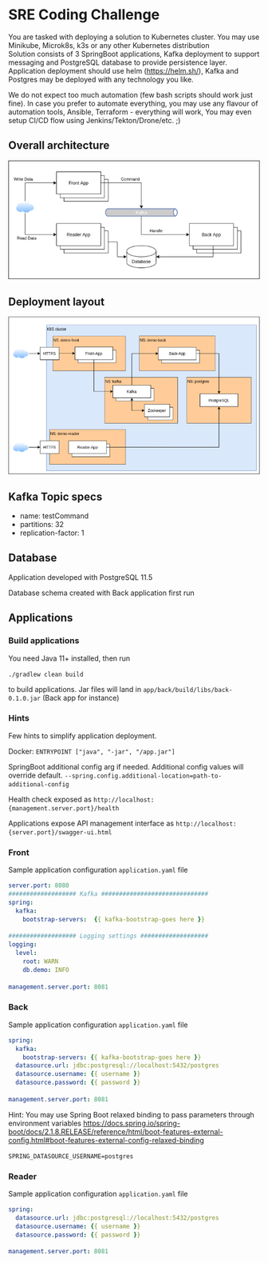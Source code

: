 # SRE Coding Challenge

You are tasked with deploying a solution to Kubernetes cluster. You may use Minikube, Microk8s, k3s or any other Kubernetes distribution  
Solution consists of 3 SpringBoot applications, Kafka deployment to support messaging and PostgreSQL database to provide persistence layer.
Application deployment should use helm (https://helm.sh/), Kafka and Postgres may be deployed with any technology you like.

We do not expect too much automation (few bash scripts should work just fine). In case you prefer to automate everything, 
you may use any flavour of automation tools, Ansible, Terraform - everything will work, You may even setup CI/CD flow using Jenkins/Tekton/Drone/etc. ;)

## Overall architecture

![Overall architecture](doc/img/application-architecture.png)

## Deployment layout

![Deployment layout](doc/img/deployment-layout.png)

## Kafka Topic specs

- name: testCommand
- partitions: 32
- replication-factor: 1

## Database

Application developed with PostgreSQL 11.5

Database schema created with Back application first run

## Applications

### Build applications

You need Java 11+ installed, then run

`./gradlew clean build`

to build applications. Jar files will land in `app/back/build/libs/back-0.1.0.jar` (Back app for instance)

### Hints

Few hints to simplify application deployment.

Docker:
`ENTRYPOINT ["java", "-jar", "/app.jar"]`

SpringBoot additional config arg if needed. Additional config values will override default.
`--spring.config.additional-location=path-to-additional-config`

Health check exposed as 
`http://localhost:{management.server.port}/health`

Applications expose API management interface as
`http://localhost:{server.port}/swagger-ui.html`

### Front

Sample application configuration `application.yaml` file

```yaml
server.port: 8080
################### Kafka ##############################
spring:
  kafka:
    bootstrap-servers:  {{ kafka-bootstrap-goes here }}

################### Logging settings ###################
logging:
  level:
    root: WARN
    db.demo: INFO

management.server.port: 8081
```

### Back

Sample application configuration `application.yaml` file

```yaml
spring:
  kafka:
    bootstrap-servers: {{ kafka-bootstrap-goes here }}
  datasource.url: jdbc:postgresql://localhost:5432/postgres
  datasource.username: {{ username }}
  datasource.password: {{ password }}

management.server.port: 8081
```

Hint: 
You may use Spring Boot relaxed binding to pass parameters through environment variables
https://docs.spring.io/spring-boot/docs/2.1.8.RELEASE/reference/html/boot-features-external-config.html#boot-features-external-config-relaxed-binding

`SPRING_DATASOURCE_USERNAME=postgres`

### Reader

Sample application configuration `application.yaml` file

```yaml
spring:
  datasource.url: jdbc:postgresql://localhost:5432/postgres
  datasource.username: {{ username }}
  datasource.password: {{ password }}

management.server.port: 8081
```
